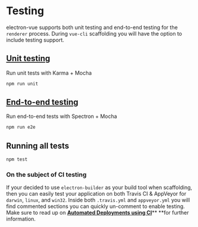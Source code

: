 # Testing

electron-vue supports both unit testing and end-to-end testing for the `renderer` process. During `vue-cli` scaffolding you will have the option to include testing support.

## [Unit testing](unittesting.md)

Run unit tests with Karma + Mocha

```bash
npm run unit
```

## [End-to-end testing](end-to-end_testing.md)

Run end-to-end tests with Spectron + Mocha

```bash
npm run e2e
```

## Running all tests

```bash
npm test
```

### On the subject of CI testing

If your decided to use `electron-builder` as your build tool when scaffolding, then you can easily test your application on both Travis CI & AppVeyor for `darwin`, `linux`, and `win32`. Inside both `.travis.yml` and `appveyor.yml` you will find commented sections you can quickly un-comment to enable testing. Make sure to read up on [**Automated Deployments using CI**](/using-electron-builder.md#automated-deployments-using-ci)** **for further information.

